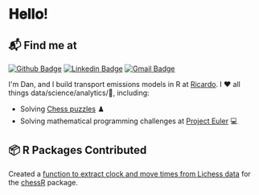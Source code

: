 # 𝐇𝐞𝐥𝐥𝐨!

## 📬 Find me at

[![Github Badge](http://img.shields.io/badge/-Github-black?style=flat-square&logo=github&link=https://github.com/dibbles21/)](https://github.com/dibbles21/) 
[![Linkedin Badge](https://img.shields.io/badge/-LinkedIn-blue?style=flat-square&logo=Linkedin&logoColor=white&link=https://www.linkedin.com/in/danielwakeling/)](https://www.linkedin.com/in/danielwakeling)
[![Gmail Badge](https://img.shields.io/badge/-Gmail-d14836?style=flat-square&logo=Gmail&logoColor=white&link=mailto:danwakeling7@gmail.com)](mailto:danwakeling7@gmail.com)

I'm Dan, and I build transport emissions models in R at [Ricardo](https://ee.ricardo.com/). I ❤️ all things data/science/analytics/🐶, including:
* Solving [Chess puzzles](https://www.chess.com/stats/puzzles/lordyleroy) ♟️
* Solving mathematical programming challenges at [Project Euler](https://projecteuler.net/profile/dibbles21.png) 💻

## 📦 R Packages Contributed

Created a [function to extract clock and move times from Lichess data](https://github.com/JaseZiv/chessR/blob/master/R/lichess_clock_move_time.R) for the [chessR](https://github.com/JaseZiv/chessR) package. 
